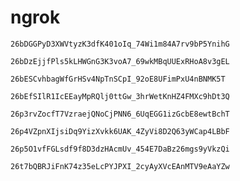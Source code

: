 # ngrok
```
26bDGGPyD3XWVtyzK3dfK401oIq_74Wi1m84A7rv9bP5YnihG
```
```
26bDzEjjfPls5kLHWGnG3K3voA7_69wkMBqUUExRHoA8v3gEL
```
```
26bESCvhbagWfGrHSv4NpTnSCpI_92oE8UFimPxU4nBNMK5T
```
```
26bEfSIlR1IcEEayMpRQlj0ttGw_3hrWetKnHZ4FMXc9hDt3Q
```
```
26p3rvZocfT7VzraejQNoCjPNN6_6UqEGG1izGcbE8ewtBchT
```
```
26p4VZpnXIjsiDq9YizXvkk6UAK_4ZyVi8D2Q63yWCap4LBbF
```
```
26p5O1vfFGLsdf9f8D3dzHAcmUv_454E7DaBz26mgs9yVkzQi
```
```
26t7bQBRJiFnK74z35eLcPYJPXI_2cyAyXVcEAnMTV9eAaYZw
```
